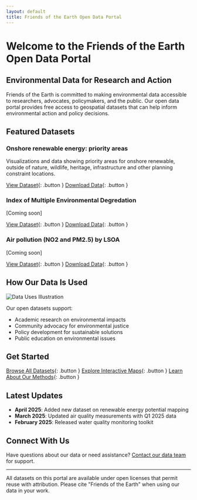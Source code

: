 ```yaml
---
layout: default
title: Friends of the Earth Open Data Portal
---
```


# Welcome to the Friends of the Earth Open Data Portal

## Environmental Data for Research and Action

Friends of the Earth is committed to making environmental data accessible to researchers, advocates, policymakers, and the public. Our open data portal provides free access to geospatial datasets that can help inform environmental action and policy decisions.

## Featured Datasets

### Onshore renewable energy: priority areas
Visualizations and data showing priority areas for onshore renewable, outside of nature, wildlife, heritage, infrastructure and other planning constraint locations.  

[View Dataset](#){: .button }  [Download Data](#){: .button }

### Index of Multiple Environmental Degredation
[Coming soon] 

[View Dataset](#){: .button }  [Download Data](#){: .button }

### Air pollution (NO2 and PM2.5) by LSOA
[Coming soon] 

[View Dataset](#){: .button }  [Download Data](#){: .button }

## How Our Data Is Used

![Data Uses Illustration](/assets/images/data-uses-placeholder.jpg)

Our open datasets support:
- Academic research on environmental impacts
- Community advocacy for environmental justice
- Policy development for sustainable solutions
- Public education on environmental issues

## Get Started

[Browse All Datasets](/datasets){: .button }  [Explore Interactive Maps](/maps){: .button }  [Learn About Our Methods](/methodology){: .button }

## Latest Updates

- **April 2025**: Added new dataset on renewable energy potential mapping
- **March 2025**: Updated air quality measurements with Q1 2025 data
- **February 2025**: Released water quality monitoring toolkit

## Connect With Us

Have questions about our data or need assistance? [Contact our data team](mailto:data@foe.co.uk) for support.

---

<div class="footer-note">
All datasets on this portal are available under open licenses that permit reuse with attribution. Please cite "Friends of the Earth" when using our data in your work.
</div>
